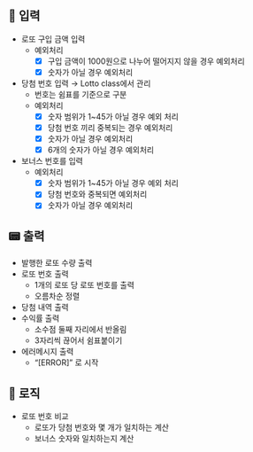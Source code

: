 ## 💬 입력

- 로또 구입 금액 입력
    - 예외처리
        - [x]  구입 금액이 1000원으로 나누어 떨어지지 않을 경우 예외처리
        - [x]  숫자가 아닐 경우 예외처리

- 당첨 번호 입력 → Lotto class에서 관리
    - 번호는 쉼표를 기준으로 구분
    - 예외처리
        - [x]  숫자 범위가 1~45가 아닐 경우 예외 처리
        - [x]  당첨 번호 끼리 중복되는 경우 예외처리
        - [x]  숫자가 아닐 경우 예외처리
        - [x]  6개의 숫자가 아닐 경우 예외처리

- 보너스 번호를 입력
    - 예외처리
        - [x]  숫자 범위가 1~45가 아닐 경우 예외 처리
        - [x]  당첨 번호와 중복되면 예외처리
        - [x]  숫자가 아닐 경우 예외처리

## 📟 출력

- 발행한 로또 수량 출력
- 로또 번호 출력
    - 1개의 로또 당 로또 번호를 출력
    - 오름차순 정렬
- 당첨 내역 출력
- 수익률 출력
    - 소수점 둘째 자리에서 반올림
    - 3자리씩 끊어서 쉼표붙이기
- 에러메시지 출력
    - “[ERROR]” 로 시작

## 🧮 로직

- 로또 번호 비교
    - 로또가 당첨 번호와 몇 개가 일치하는 계산
    - 보너스 숫자와 일치하는지 계산
